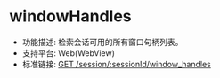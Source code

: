 # windowHandles

* 功能描述: 检索会话可用的所有窗口句柄列表。
* 支持平台: Web(WebView)
* 标准链接: [GET /session/:sessionId/window_handles](https://w3c.github.io/webdriver/#get-window-handles)